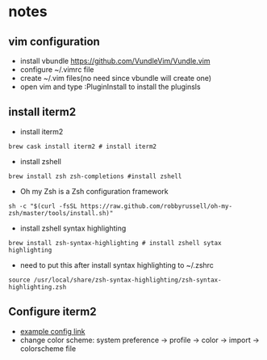 # notes

## vim configuration
* install vbundle
https://github.com/VundleVim/Vundle.vim </br>
* configure ~/.vimrc file
* create ~/.vim files(no need since vbundle will create one)
* open vim and type :PluginInstall to install the pluginsls


## install iterm2
* install iterm2
```shell
brew cask install iterm2 # install iterm2
```
* install zshell
```shell
brew install zsh zsh-completions #install zshell
```
* Oh my Zsh is a Zsh configuration framework
```shell
sh -c "$(curl -fsSL https://raw.github.com/robbyrussell/oh-my-zsh/master/tools/install.sh)" 
```
* install zshell syntax highlighting
```shell
brew install zsh-syntax-highlighting # install zshell sytax highlighting
```
* need to put this after install syntax highlighting to ~/.zshrc
```shell
source /usr/local/share/zsh-syntax-highlighting/zsh-syntax-highlighting.zsh 
```

## Configure iterm2
* [example config link](https://medium.com/@Clovis_app/configuration-of-a-beautiful-efficient-terminal-and-prompt-on-osx-in-7-minutes-827c29391961) </br>
* change color scheme: system preference -> profile -> color -> import -> colorscheme file </br>

